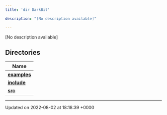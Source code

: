 ```yaml
---
title: 'dir DarkBit'

description: "[No description available]"

---
```







[No description available]

## Directories

| Name           |
| -------------- |
| **[examples](/documentation/code/gambit_sphinx/files/dir_c22fe66a09acdd480a35644f72364dc9/#dir-examples)**  |
| **[include](/documentation/code/gambit_sphinx/files/dir_05e71b19da8c05feb31a01063316c124/#dir-include)**  |
| **[src](/documentation/code/gambit_sphinx/files/dir_334951ee08a3caf9cfbab2a24a3edd4b/#dir-src)**  |






-------------------------------

Updated on 2022-08-02 at 18:18:39 +0000
